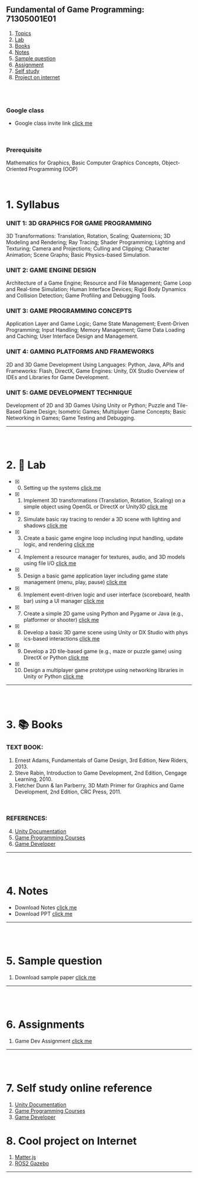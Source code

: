 ## Fundamental of Game Programming: 71305001E01

1. [Topics](#1)
2. [Lab](#2)
3. [Books](#3)
4. [Notes](#4)
5. [Sample question](#5)
6. [Assignment](#6)
7. [Self study](#7)
8. [Project on internet](#8)

<br>
<br>

### Google class

- Google class invite link [click me](https://classroom.google.com/c/Nzk0OTczNjE4NzM2?cjc=y6fuah3u)

<br>

### Prerequisite

Mathematics for Graphics, Basic Computer Graphics Concepts, Object-Oriented Programming (OOP)

<br>

# 1. Syllabus<a id='1'></a>

### UNIT 1: 3D GRAPHICS FOR GAME PROGRAMMING

3D Transformations: Translation, Rotation, Scaling; Quaternions; 3D Modeling and Rendering; Ray Tracing; Shader
Programming; Lighting and Texturing; Camera and Projections; Culling and Clipping; Character Animation; Scene Graphs;
Basic Physics-based Simulation.

### UNIT 2: GAME ENGINE DESIGN

Architecture of a Game Engine; Resource and File Management; Game Loop and Real-time Simulation; Human Interface
Devices; Rigid Body Dynamics and Collision Detection; Game Profiling and Debugging Tools.

### UNIT 3: GAME PROGRAMMING CONCEPTS

Application Layer and Game Logic; Game State Management; Event-Driven Programming; Input Handling; Memory
Management; Game Data Loading and Caching; User Interface Design and Management.

### UNIT 4: GAMING PLATFORMS AND FRAMEWORKS

2D and 3D Game Development Using Languages: Python, Java, APIs and Frameworks: Flash, DirectX, Game Engines:
Unity, DX Studio Overview of IDEs and Libraries for Game Development.

### UNIT 5: GAME DEVELOPMENT TECHNIQUE

Development of 2D and 3D Games Using Unity or Python; Puzzle and Tile-Based Game Design; Isometric Games;
Multiplayer Game Concepts; Basic Networking in Games; Game Testing and Debugging.

---

<br>
<br>

# 2. 🧪 Lab<a id='2'></a>

- [x] 0. Setting up the systems [click me](https://github.com/joysmith/KU-UIT/blob/main/Game%20programming/assets/lab/0%20lab.README.md)
- [x] 1. Implement 3D transformations (Translation, Rotation, Scaling) on a simple object using OpenGL or DirectX or Unity3D [click me](https://github.com/joysmith/KU-UIT/blob/main/Game%20programming/assets/lab/1%20lab.README.md)
- [x] 2. Simulate basic ray tracing to render a 3D scene with lighting and shadows [click me](https://github.com/joysmith/KU-UIT/blob/main/Game%20programming/assets/lab/2%20lab.README.md)
- [x] 3. Create a basic game engine loop including input handling, update logic, and rendering [click me](https://github.com/joysmith/KU-UIT/blob/main/Game%20programming/assets/lab/3%20lab.README.md)
- [ ] 4. Implement a resource manager for textures, audio, and 3D models using file I/O [click me]()
- [x] 5. Design a basic game application layer including game state management (menu, play, pause) [click me](https://github.com/joysmith/KU-UIT/blob/main/Game%20programming/assets/lab/5%20lab.README.md)
- [x] 6. Implement event-driven logic and user interface (scoreboard, health bar) using a UI manager [click me](https://github.com/joysmith/KU-UIT/blob/main/Game%20programming/assets/lab/6%20lab.README.md)
- [x] 7. Create a simple 2D game using Python and Pygame or Java (e.g., platformer or shooter) [click me](https://github.com/joysmith/KU-UIT/blob/main/Game%20programming/assets/lab/7%20lab.README.md)
- [x] 8. Develop a basic 3D game scene using Unity or DX Studio with phys ics-based interactions [click me](https://github.com/joysmith/KU-UIT/blob/main/Game%20programming/assets/lab/8%20lab.README.md)
- [x] 9. Develop a 2D tile-based game (e.g., maze or puzzle game) using DirectX or Python [click me](https://github.com/joysmith/KU-UIT/blob/main/Game%20programming/assets/lab/9%20lab.README.md)
- [x] 10. Design a multiplayer game prototype using networking libraries in Unity or Python [click me](https://github.com/joysmith/KU-UIT/blob/main/Game%20programming/assets/lab/10%20lab.README.md)

---

<br>
<br>

# 3. 📚 Books<a id='3'></a>

### TEXT BOOK:

1. Ernest Adams, Fundamentals of Game Design, 3rd Edition, New Riders, 2013.
2. Steve Rabin, Introduction to Game Development, 2nd Edition, Cengage Learning, 2010.
3. Fletcher Dunn & Ian Parberry, 3D Math Primer for Graphics and Game Development, 2nd Edition, CRC Press, 2011.

<br>

### REFERENCES:

4. [Unity Documentation](https://docs.unity3d.com5.NPTEL)
5. [Game Programming Courses](https://nptel.ac.in)
6. [Game Developer](https://www.gamedeveloper.com)

---

<br>
<br>

# 4. Notes<a id='4'></a>

- Download Notes [click me]()
- Download PPT [click me]()

---

<br>
<br>

# 5. Sample question<a id='5'></a>

1. Download sample paper [click me]()

---

<br>
<br>

# 6. Assignments <a id='6'></a>

1. Game Dev Assignment [click me](https://github.com/joysmith/KU-UIT/blob/main/Game%20programming/assets/assignment/1_game_development.md)

---

<br>
<br>

# 7. Self study online reference<a id='7'></a>

1. [Unity Documentation](https://docs.unity3d.com5.NPTEL)
2. [Game Programming Courses](https://nptel.ac.in)
3. [Game Developer](https://www.gamedeveloper.com)

# 8. Cool project on Internet<a id='8'></a>

1. [Matter.js](https://brm.io/matter-js/)
1. [ROS2 Gazebo](https://app.theconstruct.ai/Desktop)

---
